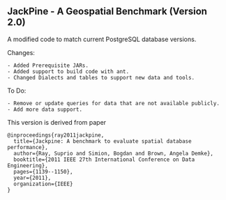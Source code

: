 ## JackPine - A Geospatial Benchmark (Version 2.0)

A modified code to match current PostgreSQL database versions.

Changes:
```
- Added Prerequisite JARs.
- Added support to build code with ant.
- Changed Dialects and tables to support new data and tools.
```

To Do:
```
- Remove or update queries for data that are not available publicly.
- Add more data support.
```

This version is derived from paper
```
@inproceedings{ray2011jackpine,
  title={Jackpine: A benchmark to evaluate spatial database performance},
  author={Ray, Suprio and Simion, Bogdan and Brown, Angela Demke},
  booktitle={2011 IEEE 27th International Conference on Data Engineering},
  pages={1139--1150},
  year={2011},
  organization={IEEE}
}
```
